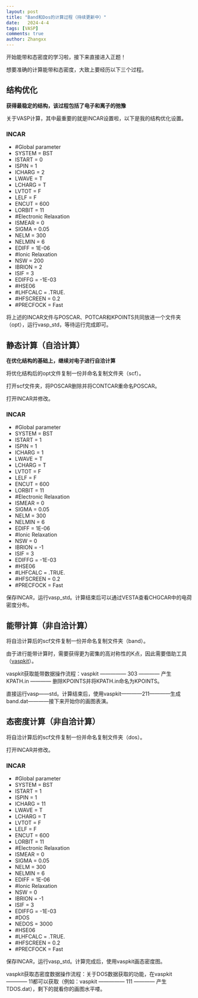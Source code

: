 ```yaml
---
layout: post
title: "Band和Dos的计算过程（持续更新中）"
date:   2024-4-4
tags: [VASP]
comments: true
author: Zhangxx
---
```


开始能带和态密度的学习啦，接下来直接进入正题！

<!-- more -->

想要准确的计算能带和态密度，大致上要经历以下三个过程。
## 结构优化
**获得最稳定的结构，该过程包括了电子和离子的弛豫**

关于VASP计算，其中最重要的就是INCAR设置啦，以下是我的结构优化设置。

### INCAR
- #Global  parameter
- SYSTEM = BST
- ISTART = 0
- ISPIN  = 1 
- ICHARG = 2
- LWAVE = T 
- LCHARG = T 
- LVTOT = F 
- LELF = F 
- ENCUT = 600 
- LORBIT = 11
- #Electronic Relaxation
- ISMEAR = 0
- SIGMA = 0.05
- NELM = 300
- NELMIN = 6
- EDIFF = 1E-06
- #Ionic Relaxation
- NSW = 200
- IBRION = 2
- ISIF = 3
- EDIFFG = -1E-03
- #HSE06
- #LHFCALC   = .TRUE.
- #HFSCREEN  = 0.2 
- #PRECFOCK  = Fast
 
将上述的INCAR文件与POSCAR、POTCAR和KPOINTS共同放进一个文件夹（opt），运行vasp_std，等待运行完成即可。

## 静态计算（自洽计算）
**在优化结构的基础上，继续对电子进行自洽计算**

将优化结构后的opt文件复制一份并命名复制文件夹（scf）。

打开scf文件夹，将POSCAR删除并将CONTCAR重命名POSCAR。

打开INCAR并修改。

### INCAR
- #Global  parameter
- SYSTEM = BST
- ISTART = 1
- ISPIN  = 1 
- ICHARG = 1
- LWAVE = T 
- LCHARG = T 
- LVTOT = F 
- LELF = F 
- ENCUT = 600 
- LORBIT = 11
- #Electronic Relaxation
- ISMEAR = 0
- SIGMA = 0.05
- NELM = 300
- NELMIN = 6
- EDIFF = 1E-06
- #Ionic Relaxation
- NSW = 0
- IBRION = -1
- ISIF = 3
- EDIFFG = -1E-03
- #HSE06
- #LHFCALC   = .TRUE.
- #HFSCREEN  = 0.2 
- #PRECFOCK  = Fast

保存INCAR，运行vasp_std。计算结束后可以通过VESTA查看CHGCAR中的电荷密度分布。

## 能带计算（非自洽计算）

将自洽计算后的scf文件复制一份并命名复制文件夹（band）。

由于进行能带计算时，需要获得更为密集的高对称性的K点，因此需要借助工具（[vaspkit](https://vaspkit.com)）。

vaspkit获取能带数据操作流程：vaspkit ————— 303 ———— 产生KPATH.in ———— 删除KPOINTS并将KPATH.in命名为KPOINTS。

直接运行vasp——std。计算结束后，使用vaspkit————211————生成band.dat————接下来开始你的画图表演。

## 态密度计算（非自洽计算）

将自洽计算后的scf文件复制一份并命名复制文件夹（dos）。

打开INCAR并修改。

### INCAR
- #Global  parameter
- SYSTEM = BST
- ISTART = 1
- ISPIN  = 1 
- ICHARG = 11
- LWAVE = T 
- LCHARG = T 
- LVTOT = F 
- LELF = F 
- ENCUT = 600 
- LORBIT = 11
- #Electronic Relaxation
- ISMEAR = 0
- SIGMA = 0.05
- NELM = 300
- NELMIN = 6
- EDIFF = 1E-06
- #Ionic Relaxation
- NSW = 0
- IBRION = -1
- ISIF = 3
- EDIFFG = -1E-03
- #DOS
- NEDOS = 3000
- #HSE06
- #LHFCALC   = .TRUE.
- #HFSCREEN  = 0.2 
- #PRECFOCK  = Fast

保存INCAR，运行vasp_std。计算完成后，使用vaspkit画态密度图。

vaspkit获取态密度数据操作流程：关于DOS数据获取的功能，在vaspkit ———— 11都可以获取（例如：vaspkit ————— 111 ———— 产生TDOS.dat），剩下的就看你的画图水平喽。
